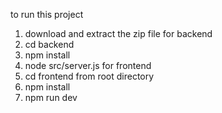 to run this project
1) download and extract the zip file
for backend
2) cd backend
3) npm install
4) node src/server.js
for frontend
5) cd frontend from root directory
6) npm install
7) npm run dev
